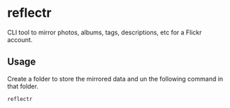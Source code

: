# reflectr

CLI tool to mirror photos, albums, tags, descriptions, etc for a Flickr account.

## Usage

Create a folder to store the mirrored data and un the following command in that folder.

```
reflectr
```
